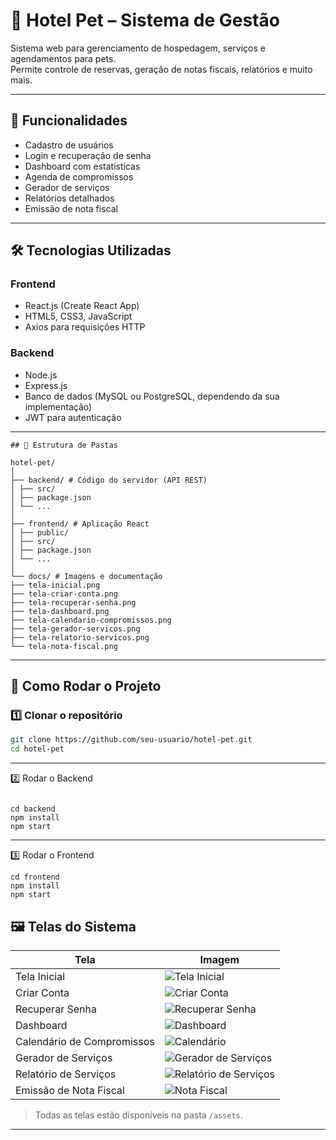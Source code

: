 # 🐾 Hotel Pet – Sistema de Gestão

Sistema web para gerenciamento de hospedagem, serviços e agendamentos para pets.  
Permite controle de reservas, geração de notas fiscais, relatórios e muito mais.

---

## 📌 Funcionalidades

- Cadastro de usuários
- Login e recuperação de senha
- Dashboard com estatísticas
- Agenda de compromissos
- Gerador de serviços
- Relatórios detalhados
- Emissão de nota fiscal

---

## 🛠 Tecnologias Utilizadas

### Frontend
- React.js (Create React App)
- HTML5, CSS3, JavaScript
- Axios para requisições HTTP

### Backend
- Node.js
- Express.js
- Banco de dados (MySQL ou PostgreSQL, dependendo da sua implementação)
- JWT para autenticação

---
````
## 📂 Estrutura de Pastas

hotel-pet/
│
├── backend/ # Código do servidor (API REST)
│ ├── src/
│ ├── package.json
│ └── ...
│
├── frontend/ # Aplicação React
│ ├── public/
│ ├── src/
│ ├── package.json
│ └── ...
│
└── docs/ # Imagens e documentação
├── tela-inicial.png
├── tela-criar-conta.png
├── tela-recuperar-senha.png
├── tela-dashboard.png
├── tela-calendario-compromissos.png
├── tela-gerador-servicos.png
├── tela-relatorio-servicos.png
└── tela-nota-fiscal.png

````


---

## 🚀 Como Rodar o Projeto

### 1️⃣ Clonar o repositório

```bash
git clone https://github.com/seu-usuario/hotel-pet.git
cd hotel-pet
````

---
 2️⃣ Rodar o Backend

````

cd backend
npm install
npm start
````

---
3️⃣ Rodar o Frontend
````
cd frontend
npm install
npm start
````
## 🖼 Telas do Sistema

| Tela | Imagem |
|------|--------|
| Tela Inicial | ![Tela Inicial](docs/tela-inicial.png) |
| Criar Conta | ![Criar Conta](docs/tela-criar-conta.png) |
| Recuperar Senha | ![Recuperar Senha](docs/tela-recuperar-senha.png) |
| Dashboard | ![Dashboard](docs/tela-dashboard.png) |
| Calendário de Compromissos | ![Calendário](https://github.com/FernandoJesuss/pethotel-frontend/blob/main/src/assets/tela%20calendario%20de%20compromisso%20.png) |
| Gerador de Serviços | ![Gerador de Serviços](docs/tela-gerador-servicos.png) |
| Relatório de Serviços | ![Relatório de Serviços](docs/tela-relatorio-servicos.png) |
| Emissão de Nota Fiscal | ![Nota Fiscal](docs/tela-nota-fiscal.png) |

> Todas as telas estão disponíveis na pasta `/assets`.

---



